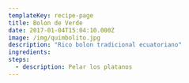 ```yaml
---
templateKey: recipe-page
title: Bolon de Verde
date: 2017-01-04T15:04:10.000Z
image: /img/quimbolito.jpg
description: "Rico bolon tradicional ecuatoriano"
ingredients:
steps:
  - description: Pelar los platanos
---
```

